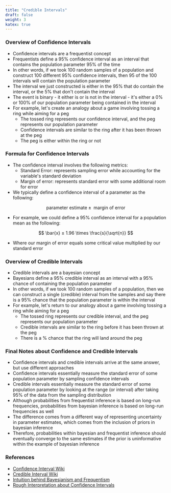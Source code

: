 ```yaml
---
title: "Credible Intervals"
draft: false
weight: 3
katex: true
---
```


### Overview of Confidence Intervals
- Confidence intervals are a frequentist concept
- Frequentists define a 95% confidence interval as an interval that contains the population parameter 95% of the time
- In other words, if we took 100 random samples of a population and construct 100 different 95% confidence intervals, then 95 of the 100 intervals will contain the population parameter
- The interval we just constructed is either in the 95% that do contain the interval, or the 5% that don't contain the interval
- The event is binary - it either is or is not in the interval - it's either a 0% or 100% of our population parameter being contained in the interval
- For example, let's create an analogy about a game involving tossing a ring while aiming for a peg
	- The tossed ring represents our confidence interval, and the peg represents our population parameter
	- Confidence intervals are similar to the ring after it has been thrown at the peg
	- The peg is either within the ring or not

### Formula for Confidence Intervals
- The confidence interval involves the following metrics:
	- Standard Error: represents sampling error while accounting for the variable's standard deviation
	- Margin of error: represents standard error with some additional room for error
- We typically define a confidence interval of a parameter as the following:

$$
\text{parameter estimate} ± \text{ margin of error}
$$

- For example, we could define a 95% confidence interval for a population mean as the following:

$$
\bar{x} ± 1.96 \times \frac{s}{\sqrt{n}}
$$

- Where our margin of error equals some critical value multiplied by our standard error

### Overview of Credible Intervals
- Credible intervals are a bayesian concept
- Bayesians define a 95% credible interval as an interval with a 95% chance of containing the population parameter
- In other words, if we took 100 random samples of a population, then we can construct a single (credible) interval from the samples and say there is a 95% chance that the population parameter is within the interval
- For example, let's return to our analogy about a game involving tossing a ring while aiming for a peg
	- The tossed ring represents our credible interval, and the peg represents our population parameter
	- Credible intervals are similar to the ring before it has been thrown at the peg
	- There is a % chance that the ring will land around the peg

### Final Notes about Confidence and Credible Intervals
- Confidence intervals and credible intervals arrive at the same answer, but use different approaches
- Confidence intervals essentially measure the standard error of some population parameter by sampling confidence intervals
- Credible intervals essentially measure the standard error of some population parameter by looking at the range (or interval) after taking 95% of the data from the sampling distribution
- Although probabilities from frequentist inference is based on long-run frequencies, probabilities from bayesian inference is based on long-run frequencies as well
- The difference comes from a different way of representing uncertainty in parameter estimates, which comes from the inclusion of priors in bayesian inference
- Therefore, probabilities within bayesian and frequentist inference should eventually converge to the same estimates if the prior is uninformative within the example of bayesian inference

### References
- [Confidence Interval Wiki](https://en.wikipedia.org/wiki/Confidence_interval)
- [Credible Interval Wiki](https://en.wikipedia.org/wiki/Credible_interval)
- [Intuition behind Bayesianism and Frequentism](https://stats.stackexchange.com/questions/22/bayesian-and-frequentist-reasoning-in-plain-english)
- [Rough Interpretation about Confidence Intervals](https://www.reddit.com/r/statistics/comments/1kbcl8/eli5_95_confidence_intervals/)
